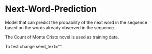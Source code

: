 # Next-Word-Prediction

Model that can predict the probability of the next word in the sequence based on the words already observed in the sequence.

The Count of Monte Cristo novel is used as training data.

To test change seed_text="".
